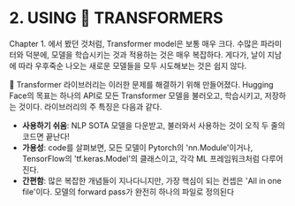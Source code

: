 # 2. USING 🤗 TRANSFORMERS

Chapter 1. 에서 봤던 것처럼, Transformer model은 보통 매우 크다. 
수많은 파라미터와 덕분에, 모델을 학습시키는 것과 적용하는 것은 매우 복잡하다.
게다가, 날이 지남에 따라 우후죽순 나오는 새로운 모델들을 모두 시도해보는 것은 쉽지 않다.

🤗 Transformer 라이브러리는 이러한 문제를 해결하기 위해 만들어졌다. 
Hugging Face의 목표는 하나의 API로 모든 Transformer 모델을 불러오고, 학습시키고, 저장하는 것이다.
라이브러리의 주 특징은 다음과 같다.

- **사용하기 쉬움**: NLP SOTA 모델을 다운받고, 불러와서 사용하는 것이 오직 두 줄의 코드면 끝난다!
- **가용성**: code를 살펴보면, 모든 모델이 Pytorch의 'nn.Module'이거나, TensorFlow의 'tf.keras.Model'의 클래스이고, 각각 ML 프레임워크처럼 다루어진다.
- **간편함**: 많은 복잡한 개념들이 지나다니지만, 가장 핵심이 되는 컨셉은 'All in one file'이다. 모델의 forward pass가 완전히 하나의 파일로 정의된다


